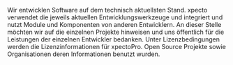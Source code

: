Wir entwicklen Software auf dem technisch aktuellsten Stand. xpecto verwendet die jeweils aktuellen Entwicklungswerkzeuge und integriert und nutzt Module und Komponenten von anderen Entwicklern. An dieser Stelle möchten wir auf die einzelnen Projekte hinweisen und uns öffentlich für die Leistungen der einzelnen Entwickler bedanken.
Unter Lizenzbedingungen werden die Lizenzinformationen für xpectoPro.
Open Source Projekte sowie Organisationen deren Informationen benutzt wurden.